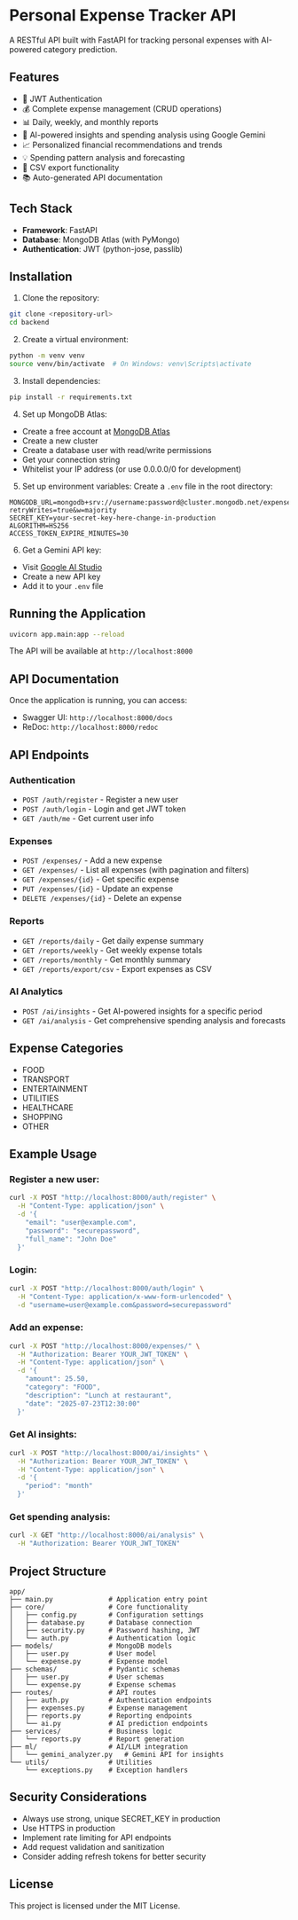 # Personal Expense Tracker API

A RESTful API built with FastAPI for tracking personal expenses with AI-powered category prediction.

## Features

- 🔐 JWT Authentication
- 💰 Complete expense management (CRUD operations)
- 📊 Daily, weekly, and monthly reports
- 🤖 AI-powered insights and spending analysis using Google Gemini
- 📈 Personalized financial recommendations and trends
- 💡 Spending pattern analysis and forecasting
- 📁 CSV export functionality
- 📚 Auto-generated API documentation

## Tech Stack

- **Framework**: FastAPI
- **Database**: MongoDB Atlas (with PyMongo)
- **Authentication**: JWT (python-jose, passlib)

## Installation

1. Clone the repository:
```bash
git clone <repository-url>
cd backend
```

2. Create a virtual environment:
```bash
python -m venv venv
source venv/bin/activate  # On Windows: venv\Scripts\activate
```

3. Install dependencies:
```bash
pip install -r requirements.txt
```

4. Set up MongoDB Atlas:
- Create a free account at [MongoDB Atlas](https://www.mongodb.com/cloud/atlas)
- Create a new cluster
- Create a database user with read/write permissions
- Get your connection string
- Whitelist your IP address (or use 0.0.0.0/0 for development)

5. Set up environment variables:
Create a `.env` file in the root directory:
```env
MONGODB_URL=mongodb+srv://username:password@cluster.mongodb.net/expense_tracker?retryWrites=true&w=majority
SECRET_KEY=your-secret-key-here-change-in-production
ALGORITHM=HS256
ACCESS_TOKEN_EXPIRE_MINUTES=30
```

6. Get a Gemini API key:
- Visit [Google AI Studio](https://makersuite.google.com/app/apikey)
- Create a new API key
- Add it to your `.env` file

## Running the Application

```bash
uvicorn app.main:app --reload
```

The API will be available at `http://localhost:8000`

## API Documentation

Once the application is running, you can access:
- Swagger UI: `http://localhost:8000/docs`
- ReDoc: `http://localhost:8000/redoc`

## API Endpoints

### Authentication
- `POST /auth/register` - Register a new user
- `POST /auth/login` - Login and get JWT token
- `GET /auth/me` - Get current user info

### Expenses
- `POST /expenses/` - Add a new expense
- `GET /expenses/` - List all expenses (with pagination and filters)
- `GET /expenses/{id}` - Get specific expense
- `PUT /expenses/{id}` - Update an expense
- `DELETE /expenses/{id}` - Delete an expense

### Reports
- `GET /reports/daily` - Get daily expense summary
- `GET /reports/weekly` - Get weekly expense totals
- `GET /reports/monthly` - Get monthly summary
- `GET /reports/export/csv` - Export expenses as CSV

### AI Analytics
- `POST /ai/insights` - Get AI-powered insights for a specific period
- `GET /ai/analysis` - Get comprehensive spending analysis and forecasts

## Expense Categories

- FOOD
- TRANSPORT
- ENTERTAINMENT
- UTILITIES
- HEALTHCARE
- SHOPPING
- OTHER

## Example Usage

### Register a new user:
```bash
curl -X POST "http://localhost:8000/auth/register" \
  -H "Content-Type: application/json" \
  -d '{
    "email": "user@example.com",
    "password": "securepassword",
    "full_name": "John Doe"
  }'
```

### Login:
```bash
curl -X POST "http://localhost:8000/auth/login" \
  -H "Content-Type: application/x-www-form-urlencoded" \
  -d "username=user@example.com&password=securepassword"
```

### Add an expense:
```bash
curl -X POST "http://localhost:8000/expenses/" \
  -H "Authorization: Bearer YOUR_JWT_TOKEN" \
  -H "Content-Type: application/json" \
  -d '{
    "amount": 25.50,
    "category": "FOOD",
    "description": "Lunch at restaurant",
    "date": "2025-07-23T12:30:00"
  }'
```

### Get AI insights:
```bash
curl -X POST "http://localhost:8000/ai/insights" \
  -H "Authorization: Bearer YOUR_JWT_TOKEN" \
  -H "Content-Type: application/json" \
  -d '{
    "period": "month"
  }'
```

### Get spending analysis:
```bash
curl -X GET "http://localhost:8000/ai/analysis" \
  -H "Authorization: Bearer YOUR_JWT_TOKEN"
```

## Project Structure

```
app/
├── main.py              # Application entry point
├── core/                # Core functionality
│   ├── config.py        # Configuration settings
│   ├── database.py      # Database connection
│   ├── security.py      # Password hashing, JWT
│   └── auth.py          # Authentication logic
├── models/              # MongoDB models
│   ├── user.py          # User model
│   └── expense.py       # Expense model
├── schemas/             # Pydantic schemas
│   ├── user.py          # User schemas
│   └── expense.py       # Expense schemas
├── routes/              # API routes
│   ├── auth.py          # Authentication endpoints
│   ├── expenses.py      # Expense management
│   ├── reports.py       # Reporting endpoints
│   └── ai.py            # AI prediction endpoints
├── services/            # Business logic
│   └── reports.py       # Report generation
├── ml/                  # AI/LLM integration
│   └── gemini_analyzer.py   # Gemini API for insights
└── utils/               # Utilities
    └── exceptions.py    # Exception handlers
```

## Security Considerations

- Always use strong, unique SECRET_KEY in production
- Use HTTPS in production
- Implement rate limiting for API endpoints
- Add request validation and sanitization
- Consider adding refresh tokens for better security

## License

This project is licensed under the MIT License.
